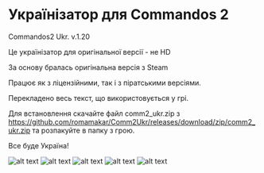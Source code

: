 # Українізатор для Commandos 2
Commandos2 Ukr. v.1.20

Це українізатор для оригінальної версії - не HD

За основу бралась оригінальна версія з Steam

Працює як з ліцензійними, так і з піратськими версіями.

Перекладено весь текст, що використовується у грі.

Для встановлення скачайте файл comm2_ukr.zip з https://github.com/romamakar/Comm2Ukr/releases/download/zip/comm2_ukr.zip та розпакуйте в папку з грою.

Все буде Україна!

![alt text](https://steamuserimages-a.akamaihd.net/ugc/2137580041829283958/3F6A34F352B7CC03FCB793F0B9C207900F27219B/)
![alt text](https://steamuserimages-a.akamaihd.net/ugc/2137580041829284434/61C1929B8DAA4F4E70790250AF7DD757E2AB3F42/)
![alt text](https://steamuserimages-a.akamaihd.net/ugc/2137580041829284802/CF277CBE4D2A1A7B228D6D906BC187AAAD11FD18/)
![alt text](https://steamuserimages-a.akamaihd.net/ugc/2137580041829285449/28215097BC2975DC13997C46B7D4BCDC5C0214DC/)
![alt text](https://steamuserimages-a.akamaihd.net/ugc/2137580041829286070/89E679446E18BEEFFD5811B25A5C23928940F422/)
